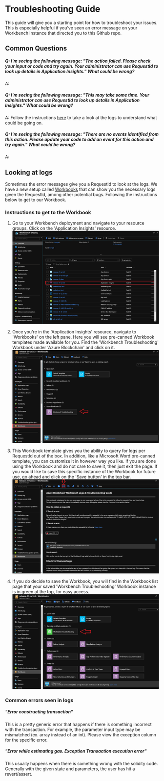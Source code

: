# Troubleshooting Guide

This guide will give you a starting point for how to troubleshoot your issues. This is especially helpful if you've seen an error message on your Workbench instance that directed you to this Github repo.

## Common Questions
##### Q: I'm seeing the following message: <i>"The action failed. Please check your input or code and try again. Your administrator can use RequestId <request id> to look up details in Application Insights."</i> What could be wrong?

A: <INSERT HERE>

##### Q: I'm seeing the following message: <i>"This may take some time. Your administrator can use RequestId <request id> to look up details in Application Insights."</i> What could be wrong?

A: Follow the instructions [here](#logs) to take a look at the logs to understand what could be going on.

##### Q: I'm seeing the following message: <i>"There are no events identified from this action. Please update your code to add an event for this action and try again."</i> What could be wrong?

A: <INSERT HERE>

## <a name="logs"> Looking at logs </a>
Sometimes the error messages give you a RequestId to look at the logs. We have a new setup called [Workbooks](https://docs.microsoft.com/en-us/azure/application-insights/app-insights-usage-workbooks) that can show you the necessary logs given the RequestId, among other potential bugs. Following the instructions below to get to our Workbook.

### Instructions to get to the Workbook
1. Go to your Workbench deployment and navigate to your resource groups. Click on the 'Application Insights' resource.
![Alt text](/Screenshots/Instructions_Resource_Group_List.png?raw=true "Instructions Resource Group List")

2. Once you're in the 'Application Insights' resource, navigate to 'Workbooks' on the left pane. Here you will see pre-canned Workbook templates made available for you. Find the 'Workbench Troubleshooting' Workbook under 'Azure Blockchain' and click on it.
![Alt text](/Screenshots/Instructions_Application_Insights_Workbooks.png?raw=true "Instructions Workbooks list")

3. This Workbook template gives you the ability to query for logs per RequestId out of the box. In addition, like a Microsoft Word pre-canned template, you can customize it in however way you like. If you are done using the Workbook and do not care to save it, then just exit the page. If you would like to save this specific instance of the Workbook for future use, go ahead and click on the 'Save button' in the top bar.
![Alt text](/Screenshots/Instructions_Application_Insights_Blockchain_Workbook_Instance.png?raw=true "Instructions Blockchain Workbook Instance")

4. If you do decide to save the Workbook, you will find in the Workbook list page that your saved 'Workbench Troubleshooting' Workbook instance is in green at the top, for easy access.
![Alt text](/Screenshots/Instructions_Application_Insights_Workbooks_Saved.png?raw=true "Instructions Workbooks Instance Saved")

### Common errors seen in logs
##### "Error constructing transaction"
This is a pretty generic error that happens if there is something incorrect with the transaction. For example, the parameter input type may be mismatched (ex. array instead of an int). Please view the exception column for the specific error.

##### "Error while estimating gas. Exception Transaction execution error"
This usually happens when there is something wrong with the solidity code. Generally with the given state and parameters, the user has hit a revert/assert.
